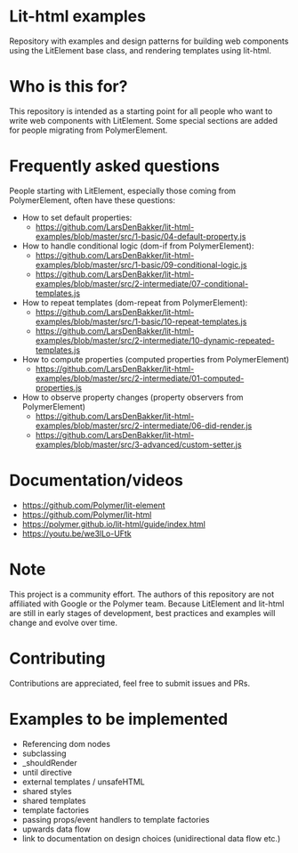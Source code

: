 # Lit-html examples
Repository with examples and design patterns for building web components using the LitElement base class, and rendering templates using lit-html.

# Who is this for?
This repository is intended as a starting point for all people who want to write web components with LitElement. Some special sections are added for people migrating from PolymerElement.

# Frequently asked questions
People starting with LitElement, especially those coming from PolymerElement, often have these questions:
* How to set default properties:
  * https://github.com/LarsDenBakker/lit-html-examples/blob/master/src/1-basic/04-default-property.js
* How to handle conditional logic (dom-if from PolymerElement):
  * https://github.com/LarsDenBakker/lit-html-examples/blob/master/src/1-basic/09-conditional-logic.js
  * https://github.com/LarsDenBakker/lit-html-examples/blob/master/src/2-intermediate/07-conditional-templates.js
* How to repeat templates (dom-repeat from PolymerElement):
  * https://github.com/LarsDenBakker/lit-html-examples/blob/master/src/1-basic/10-repeat-templates.js
  * https://github.com/LarsDenBakker/lit-html-examples/blob/master/src/2-intermediate/10-dynamic-repeated-templates.js
* How to compute properties (computed properties from PolymerElement)
  * https://github.com/LarsDenBakker/lit-html-examples/blob/master/src/2-intermediate/01-computed-properties.js
* How to observe property changes (property observers from PolymerElement)
  * https://github.com/LarsDenBakker/lit-html-examples/blob/master/src/2-intermediate/06-did-render.js
  * https://github.com/LarsDenBakker/lit-html-examples/blob/master/src/3-advanced/custom-setter.js

# Documentation/videos
* https://github.com/Polymer/lit-element
* https://github.com/Polymer/lit-html
* https://polymer.github.io/lit-html/guide/index.html
* https://youtu.be/we3lLo-UFtk

# Note
This project is a community effort. The authors of this repository are not affiliated with Google or the Polymer team. Because LitElement and lit-html are still in early stages of development, best practices and examples will change and evolve over time.

# Contributing
Contributions are appreciated, feel free to submit issues and PRs.

# Examples to be implemented
* Referencing dom nodes
* subclassing
* _shouldRender
* until directive
* external templates / unsafeHTML
* shared styles
* shared templates
* template factories
* passing props/event handlers to template factories
* upwards data flow
* link to documentation on design choices (unidirectional data flow etc.)
